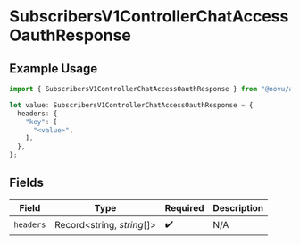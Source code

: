 # SubscribersV1ControllerChatAccessOauthResponse

## Example Usage

```typescript
import { SubscribersV1ControllerChatAccessOauthResponse } from "@novu/api/models/operations";

let value: SubscribersV1ControllerChatAccessOauthResponse = {
  headers: {
    "key": [
      "<value>",
    ],
  },
};
```

## Fields

| Field                      | Type                       | Required                   | Description                |
| -------------------------- | -------------------------- | -------------------------- | -------------------------- |
| `headers`                  | Record<string, *string*[]> | :heavy_check_mark:         | N/A                        |